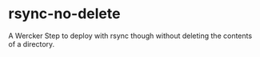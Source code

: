# rsync-no-delete

A Wercker Step to deploy with rsync though without deleting the contents of a directory.

